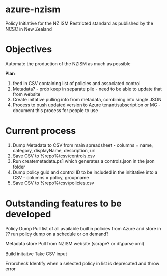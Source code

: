 # azure-nzism
Policy Initiative for the NZ ISM Restricted standard as published by the NCSC in New Zealand


# Objectives

Automate the production of the NZISM as much as possible

**Plan**

1. feed in CSV containing list of policies and associated control
2. Metadata? - prob keep in separate pile - need to be able to update that from website
3. Create initative pulling info from metadata, combining into single JSON
4. Process to push updated version to Azure tenant\subscription or MG - document this process for people to use


# Current process

1. Dump Metadata to CSV from main spreadsheet - columns = name, category, displayName, description, url
2. Save CSV to %repo%\csv\controls.csv
3. Run createmetadata.ps1 which generates a controls.json in the json folder
4. Dump policy guid and control ID to be included in the inititative into a CSV - columns = policy, groupname
5. Save CSV to %repo%\csv\policies.csv


# Outstanding features to be developed

Policy Dump
Pull list of all available builtin policies from Azure and store in ??
run policy dump on a schedule or on demand?

Metadata store
Pull from NZISM website (scrape? or dl\parse xml)

Build initaitve
Take CSV input

Errorcheck
Identify when a selected policy in list is deprecated and throw error

